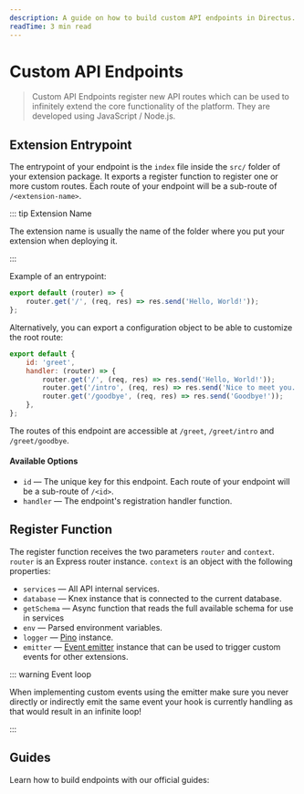 ```yaml
---
description: A guide on how to build custom API endpoints in Directus.
readTime: 3 min read
---
```


# Custom API Endpoints

> Custom API Endpoints register new API routes which can be used to infinitely extend the core functionality of the
> platform. They are developed using JavaScript / Node.js.

## Extension Entrypoint

The entrypoint of your endpoint is the `index` file inside the `src/` folder of your extension package. It exports a
register function to register one or more custom routes. Each route of your endpoint will be a sub-route of
`/<extension-name>`.

::: tip Extension Name

The extension name is usually the name of the folder where you put your extension when deploying it.

:::

Example of an entrypoint:

```js
export default (router) => {
	router.get('/', (req, res) => res.send('Hello, World!'));
};
```

Alternatively, you can export a configuration object to be able to customize the root route:

```js
export default {
	id: 'greet',
	handler: (router) => {
		router.get('/', (req, res) => res.send('Hello, World!'));
		router.get('/intro', (req, res) => res.send('Nice to meet you.'));
		router.get('/goodbye', (req, res) => res.send('Goodbye!'));
	},
};
```

The routes of this endpoint are accessible at `/greet`, `/greet/intro` and `/greet/goodbye`.

#### Available Options

- `id` — The unique key for this endpoint. Each route of your endpoint will be a sub-route of `/<id>`.
- `handler` — The endpoint's registration handler function.

## Register Function

The register function receives the two parameters `router` and `context`. `router` is an Express router instance.
`context` is an object with the following properties:

- `services` — All API internal services.
- `database` — Knex instance that is connected to the current database.
- `getSchema` — Async function that reads the full available schema for use in services
- `env` — Parsed environment variables.
- `logger` — [Pino](https://github.com/pinojs/pino) instance.
- `emitter` — [Event emitter](https://github.com/directus/directus/blob/main/api/src/emitter.ts) instance that can be
  used to trigger custom events for other extensions.

::: warning Event loop

When implementing custom events using the emitter make sure you never directly or indirectly emit the same event your
hook is currently handling as that would result in an infinite loop!

:::

## Guides

Learn how to build endpoints with our official guides:

<GuidesListExtensions type="Endpoints" />

<script setup>
import GuidesListExtensions from '../.vitepress/components/guides/GuidesListExtensions.vue'
</script>
